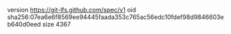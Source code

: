 version https://git-lfs.github.com/spec/v1
oid sha256:07ea6e6f8569ee94445faada353c765ac56edc10fdef98d9846603eb640d0eed
size 4367
